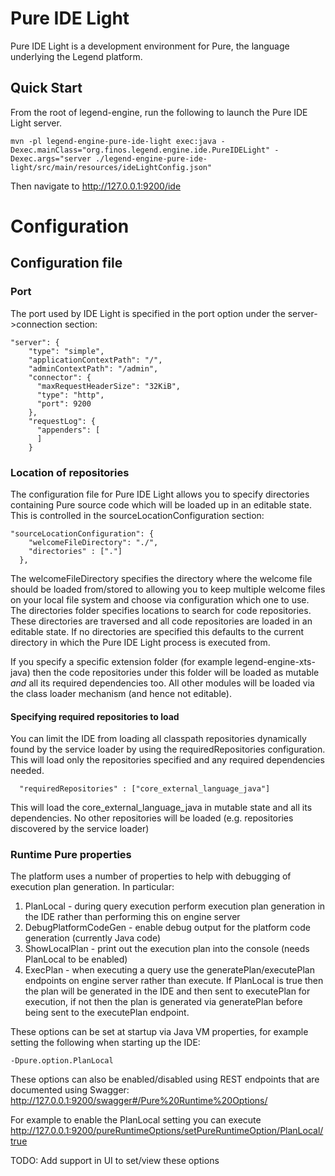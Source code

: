 # Pure IDE Light

Pure IDE Light is a development environment for Pure, the language underlying the Legend platform.


## Quick Start

From the root of legend-engine, run the following to launch the Pure IDE Light server.

```
mvn -pl legend-engine-pure-ide-light exec:java -Dexec.mainClass="org.finos.legend.engine.ide.PureIDELight" -Dexec.args="server ./legend-engine-pure-ide-light/src/main/resources/ideLightConfig.json"
```

Then navigate to http://127.0.0.1:9200/ide 

# Configuration
## Configuration file
### Port 
The port used by IDE Light is specified in the port option under the server->connection section:
```
"server": {
    "type": "simple",
    "applicationContextPath": "/",
    "adminContextPath": "/admin",
    "connector": {
      "maxRequestHeaderSize": "32KiB",
      "type": "http",
      "port": 9200
    },
    "requestLog": {
      "appenders": [
      ]
    }
```

### Location of repositories
The configuration file for Pure IDE Light allows you to specify directories containing Pure source code which will be loaded up in an editable state. 
This is controlled in the sourceLocationConfiguration section:

```
"sourceLocationConfiguration": {
    "welcomeFileDirectory": "./",
    "directories" : ["."]
  },
```
The welcomeFileDirectory specifies the directory where the welcome file should be loaded from/stored to allowing you to keep multiple welcome files on your local file system and choose via configuration which one to use.
The directories folder specifies locations to search for code repositories. These directories are traversed and all code repositories are loaded in an editable state.
If no directories are specified this defaults to the current directory in which the Pure IDE Light process is executed from. 

If you specify a specific extension folder (for example legend-engine-xts-java) then the code repositories under this folder will be loaded as mutable *and* all its required dependencies too. 
All other modules will be loaded via the class loader mechanism (and hence not editable). 

#### Specifying required repositories to load
You can limit the IDE from loading all classpath repositories dynamically found by the service loader by using the requiredRepositories configuration.
This will load only the repositories specified and any required dependencies needed. 

```
  "requiredRepositories" : ["core_external_language_java"]
```

This will load the core_external_language_java in mutable state and all its dependencies. No other repositories will be loaded (e.g. repositories discovered by the service loader)

### Runtime Pure properties
The platform uses a number of properties to help with debugging of execution plan generation.
In particular:

1. PlanLocal - during query execution perform execution plan generation in the IDE rather than performing this on engine server
2. DebugPlatformCodeGen - enable debug output for the platform code generation (currently Java code) 
3. ShowLocalPlan - print out the execution plan into the console (needs PlanLocal to be enabled)
4. ExecPlan - when executing a query use the generatePlan/executePlan endpoints on engine server rather than execute. If PlanLocal is true then the plan will be generated in the IDE and then sent to executePlan for execution, if not then the plan is generated via generatePlan before being sent to the executePlan endpoint.

These options can be set at startup via Java VM properties, for example setting the following when starting up the IDE:

```
-Dpure.option.PlanLocal
```

These options can also be enabled/disabled using REST endpoints that are documented using Swagger: http://127.0.0.1:9200/swagger#/Pure%20Runtime%20Options/

For example to enable the PlanLocal setting you can execute http://127.0.0.1:9200/pureRuntimeOptions/setPureRuntimeOption/PlanLocal/true

TODO: Add support in UI to set/view these options
